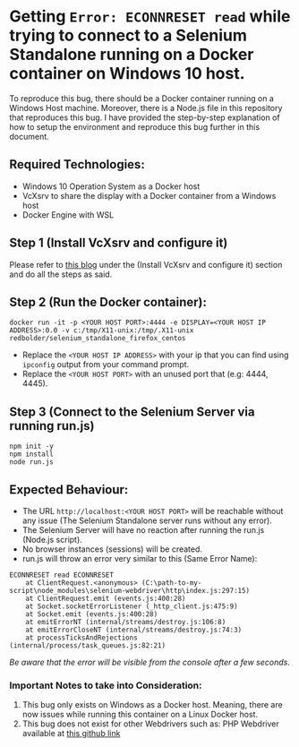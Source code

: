 # Getting `Error: ECONNRESET read` while trying to connect to a Selenium Standalone running on a Docker container on Windows 10 host.
To reproduce this bug, there should be a Docker container running on a Windows Host machine. Moreover, there is a Node.js file in this repository that reproduces this bug. I have provided the step-by-step explanation of how to setup the environment and reproduce this bug further in this document.

## Required Technologies:
- Windows 10 Operation System as a Docker host
- VcXsrv to share the display with a Docker container from a Windows host
- Docker Engine with WSL

## Step 1 (Install VcXsrv and configure it)
Please refer to [this blog](https://dev.to/darksmile92/run-gui-app-in-linux-docker-container-on-windows-host-4kde) under the (Install VcXsrv and configure it) section and do all the steps as said.

## Step 2 (Run the Docker container):
`docker run -it -p <YOUR HOST PORT>:4444 -e DISPLAY=<YOUR HOST IP ADDRESS>:0.0 -v c:/tmp/X11-unix:/tmp/.X11-unix redbolder/selenium_standalone_firefox_centos`
- Replace the `<YOUR HOST IP ADDRESS>` with your ip that you can find using `ipconfig` output from your command prompt.
- Replace the `<YOUR HOST PORT>` with an unused port that (e.g: 4444, 4445).

## Step 3 (Connect to the Selenium Server via running run.js)
```
npm init -y
npm install
node run.js
```

## Expected Behaviour:
- The URL `http://localhost:<YOUR HOST PORT>` will be reachable without any issue (The Selenium Standalone server runs without any error).
- The Selenium Server will have no reaction after running the run.js (Node.js script).
- No browser instances (sessions) will be created.
- run.js will throw an error very similar to this (Same Error Name):
```
ECONNRESET read ECONNRESET
    at ClientRequest.<anonymous> (C:\path-to-my-script\node_modules\selenium-webdriver\http\index.js:297:15)
    at ClientRequest.emit (events.js:400:28)
    at Socket.socketErrorListener (_http_client.js:475:9)
    at Socket.emit (events.js:400:28)
    at emitErrorNT (internal/streams/destroy.js:106:8)
    at emitErrorCloseNT (internal/streams/destroy.js:74:3)
    at processTicksAndRejections (internal/process/task_queues.js:82:21)
```
*Be aware that the error will be visible from the console after a few seconds.*
### Important Notes to take into Consideration:
1. This bug only exists on Windows as a Docker host. Meaning, there are now issues while running this container on a Linux Docker host.
2. This bug does not exist for other Webdrivers such as: PHP Webdriver available at [this github link](https://github.com/php-webdriver/php-webdriver)
